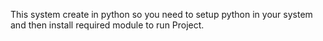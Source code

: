 This system create in python 
so you need to setup python in your system and then install required module to run Project.
